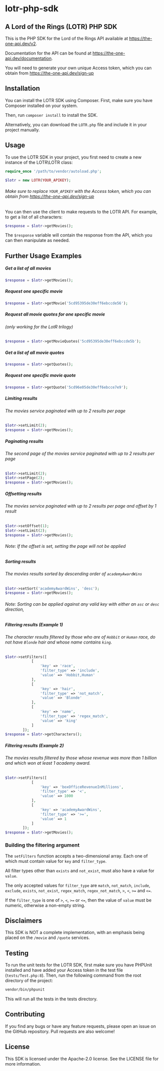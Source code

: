 # lotr-php-sdk
## A Lord of the Rings (LOTR) PHP SDK

This is the PHP SDK for the Lord of the Rings API available at https://the-one-api.dev/v2.

Documentation for the API can be found at https://the-one-api.dev/documentation.

You will need to generate your own unique Access token, which you can obtain from https://the-one-api.dev/sign-up

## Installation
You can install the LOTR SDK using Composer. 
First, make sure you have Composer installed on your system. 

Then, run `composer install` to install the SDK.

Alternatively, you can download the `LOTR.php` file and include it in your project manually.

## Usage
To use the LOTR SDK in your project, you first need to create a new instance of the LOTR\LOTR class:

```php
require_once '/path/to/vendor/autoload.php';
```

```php
$lotr = new LOTR(YOUR_APIKEY);
```

###### Make sure to replace `YOUR_APIKEY` with the Access token, which you can obtain from https://the-one-api.dev/sign-up

You can then use the client to make requests to the LOTR API. For example, to get a list of all characters:

```php
$response = $lotr->getMovies();
```

The `$response` variable will contain the response from the API, which you can then manipulate as needed.

## Further Usage Examples

##### Get a list of all movies
```php
$response = $lotr->getMovies();
```

##### Request one specific movie
```php
$response = $lotr->getMovie('5cd95395de30eff6ebccde56');
```

##### Request all movie quotes for one specific movie 
###### (only working for the LotR trilogy)
```php
$response = $lotr->getMovieQuotes('5cd95395de30eff6ebccde5b');
```

##### Get a list of all movie quotes
```php
$response = $lotr->getQuotes();
```

##### Request one specific movie quote
```php
$response = $lotr->getQuote('5cd96e05de30eff6ebcce7e9');
```

##### Limiting results
###### The movies service paginated with up to 2 results per page
```php
$lotr->setLimit(2);
$response = $lotr->getMovies();
```

##### Paginating results
###### The second page of the movies service paginated with up to 2 results per page
```php
$lotr->setLimit(2);
$lotr->setPage(2);
$response = $lotr->getMovies();
```

##### Offsetting results
###### The movies service paginated with up to 2 results per page and offset by 1 result
```php
$lotr->setOffset(1);
$lotr->setLimit(2);
$response = $lotr->getMovies();
```
###### Note: If the offset is set, setting the page will not be applied

##### Sorting results
###### The movies results sorted by descending order of `academyAwardWins`
```php
$lotr->setSort('academyAwardWins', 'desc');
$response = $lotr->getMovies();
```
###### Note: Sorting can be applied against any valid key with either an `asc` or `desc` direction,

##### Filtering results (Example 1)
###### The character results filtered by those who are of `Hobbit` or `Human` race, do not have `Blonde` hair and whose name contains `king`.
```php
$lotr->setFilters([
            [
                'key' => 'race',
                'filter_type' => 'include',
                'value' => 'Hobbit,Human'
            ],
            [
                'key' => 'hair',
                'filter_type' => 'not_match',
                'value' => 'Blonde'
            ],
            [
                'key' => 'name',
                'filter_type' => 'regex_match',
                'value' => 'king'
            ]
        ]);
$response = $lotr->getCharacters();
```

##### Filtering results (Example 2)
###### The movies results filtered by those whose revenue was more than 1 billion and which won at least 1 academy award.
```php
$lotr->setFilters([
            [
                'key' => 'boxOfficeRevenueInMillions',
                'filter_type' => '<',
                'value' => 1000
            ],
            [
                'key' => 'academyAwardWins',
                'filter_type' => '>=',
                'value' => 1
            ]
        ]);
$response = $lotr->getMovies();
```

### Building the filtering argument
The `setFilters` function accepts a two-dimensional array. Each one of which must contain value for `key` and `filter_type`. 

All filter types other than `exists` and `not_exist`, must also have a value for `value`.

The only accepted values for `filter_type` are `match`, `not_match`, `include`, `exclude`, `exists`, `not_exist`, `regex_match`, `regex_not_match`, `>`, `<`, `>=` and `<=`. 

If the `filter_type` is one of `>`, `<`, `>=` or `<=`, then the value of `value` must be numeric, otherwise a non-empty string.

## Disclaimers
This SDK is NOT a complete implementation, with an emphasis being placed on the `/movie` and `/quote` services. 

## Testing
To run the unit tests for the LOTR SDK, first make sure you have PHPUnit installed and have added your Access token in the test file (`tests/Test.php:8`). Then, run the following command from the root directory of the project:

```bash
vendor/bin/phpunit
```
This will run all the tests in the tests directory.

## Contributing
If you find any bugs or have any feature requests, please open an issue on the GitHub repository. Pull requests are also welcome!

## License
This SDK is licensed under the Apache-2.0 license. See the LICENSE file for more information.